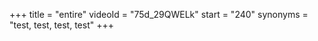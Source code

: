 +++
title = "entire"
videoId = "75d_29QWELk"
start = "240"
synonyms = "test, test, test, test"
+++

